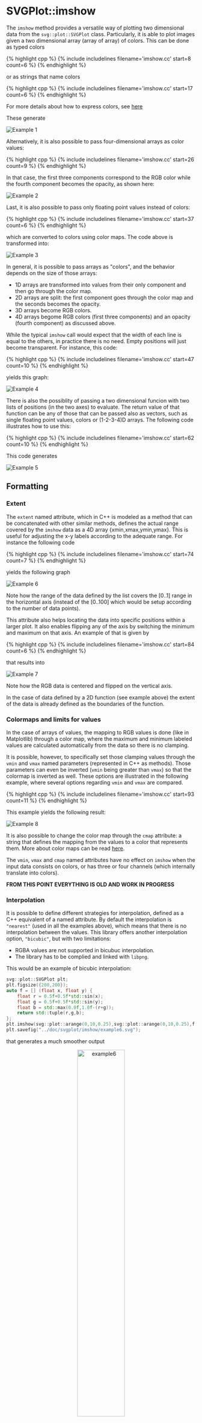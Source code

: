 # SVGPlot::imshow

The `imshow` method provides a versatile way of plotting two dimensional data from the `svg::plot::SVGPlot` class. Particularly, it is able to plot images given a two dimensional array (array of array) of colors. This can be done as typed colors

{% highlight cpp %}
{% include includelines filename='imshow.cc' start=8 count=6 %}
{% endhighlight %}

or as strings that name colors

{% highlight cpp %}
{% include includelines filename='imshow.cc' start=17 count=6 %}
{% endhighlight %}

For more details about how to express colors, see [here](colors.html)  

These generate

![Example 1](./imshow/example1.svg)

Alternatively, it is also possible to pass four-dimensional arrays as color values:

{% highlight cpp %}
{% include includelines filename='imshow.cc' start=26 count=9 %}
{% endhighlight %}

In that case, the first three components correspond to the RGB color while the fourth component becomes the opacity, as shown here:

![Example 2](./imshow/example2.svg)

Last, it is also possible to pass only floating point values instead of colors:

{% highlight cpp %}
{% include includelines filename='imshow.cc' start=37 count=6 %}
{% endhighlight %}

which are converted to colors using color maps. The code above is transformed into:

![Example 3](./imshow/example3.svg)

In general, it is possible to pass arrays as "colors", and the behavior depends on the size of those arrays:
* 1D arrays are transformed into values from their only component and then go through the color map.
* 2D arrays are split: the first component goes through the color map and the seconds becomes the opacity.
* 3D arrays become RGB colors.
* 4D arrays begome RGB colors (first three components) and an opacity (fourth component) as discussed above.

While the typical `imshow` call would expect that the width of each line is equal to the others, in practice there is no need. Empty positions will just become transparent. For instance, this code:

{% highlight cpp %}
{% include includelines filename='imshow.cc' start=47 count=10 %}
{% endhighlight %}

yields this graph:

![Example 4](./imshow/example4.svg)

 
There is also the possiblity of passing a two dimensional funcion with two lists of positions (in the two axes) to evaluate. The return value of that function can be any of those that can be passed also as vectors, such as single floating point values, colors or (1-2-3-4)D arrays. The following code illustrates how to use this:

{% highlight cpp %}
{% include includelines filename='imshow.cc' start=62 count=10 %}
{% endhighlight %}

This code generates

![Example 5](./imshow/example5.svg)

## Formatting

### Extent

The `extent` named attribute, which in C++ is modeled as a method that can be concatenated with other similar methods, defines the actual range covered by the `imshow` data as a 4D array {xmin,xmax,ymin,ymax}. This is useful for adjusting the x-y labels according to the adequate range. For instance the following code

{% highlight cpp %}
{% include includelines filename='imshow.cc' start=74 count=7 %}
{% endhighlight %}

yields the following graph

![Example 6](./imshow/example6.svg)

Note how the range of the data defined by the list covers the \[0..1\] range in the horizontal axis (instead of the \[0..100\] which would be setup according to the number of data points). 

This attribute also helps locating the data into specific positions within a larger plot. It also enables flipping any of the axis by switching the minimum and maximum on that axis. An example of that is given by 

{% highlight cpp %}
{% include includelines filename='imshow.cc' start=84 count=6 %}
{% endhighlight %}

that results into 

![Example 7](./imshow/example7.svg)

Note how the RGB data is centered and flipped on the vertical axis.

In the case of data defined by a 2D function (see example
 above) the extent of the data is already defined as the boundaries of the function.

### Colormaps and limits for values

In the case of arrays of values, the mapping to RGB values is done (like in Matplotlib) through a color map, where the maximum and minimum labeled values are calculated automatically from the data so there is no clamping.

It is possible, however, to specifically set those clamping values through the `vmin` and `vmax` named parameters (represented in C++ as methods). Those parameters can even be inverted (`vmin` being greater than `vmax`) so that the colormap is inverted as well. These options are illustrated in the following example, where several options regarding `vmin` and `vmax` are compared.

{% highlight cpp %}
{% include includelines filename='imshow.cc' start=93 count=11 %}
{% endhighlight %}

This example yields the following result:

![Example 8](./imshow/example8.svg)
 
It is also possible to change the color map through the `cmap` attribute: a string that defines the mapping from the values to a color that represents them. More about color maps can be read [here](colormaps.html).

The `vmin`, `vmax` and `cmap` named attributes have no effect on `imshow` when the input data consists on colors, or has three or four channels (which internally translate into colors).


**FROM THIS POINT EVERYTHING IS OLD AND WORK IN PROGRESS**

### Interpolation

It is possible to define different strategies for interpolation, defined as a C++ equivalent of a named attribute. By default the interpolation is `"nearest"` (used in all the examples above), which means that there is no interpolation between the values. This library offers another interpolation option, `"bicubic"`, but with two limitations:
- RGBA values are not supported in bicubuc interpolation.
- The library has to be complied and linked with `libpng`.

This would be an example of bicubic interpolation:

```cpp
svg::plot::SVGPlot plt;
plt.figsize({200,200});
auto f = [] (float x, float y) {
    float r = 0.5f+0.5f*std::sin(x);
    float g = 0.5f+0.5f*std::sin(y);
    float b = std::max(0.0f,1.0f-(r+g));
    return std::tuple(r,g,b);
};
plt.imshow(svg::plot::arange(0,10,0.25),svg::plot::arange(0,10,0.25),f).interpolation("bicubic");
plt.savefig("../doc/svgplot/imshow/example6.svg");
```

that generates a much smoother output

<div style="text-align:center"><img 
 src="./imshow/example6.svg" alt="example6" width="50%" /></div>

